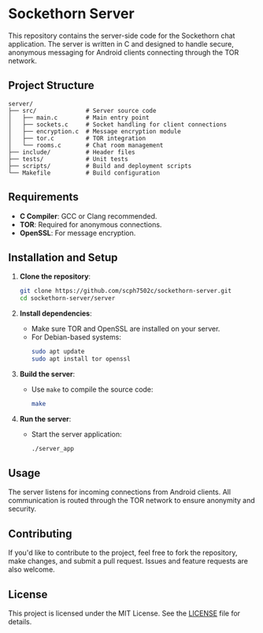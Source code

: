 # Sockethorn Server

This repository contains the server-side code for the Sockethorn chat application. The server is written in C and designed to handle secure, anonymous messaging for Android clients connecting through the TOR network.

## Project Structure

```
server/
├── src/              # Server source code
│   ├── main.c        # Main entry point
│   ├── sockets.c     # Socket handling for client connections
│   ├── encryption.c  # Message encryption module
│   ├── tor.c         # TOR integration
│   └── rooms.c       # Chat room management
├── include/          # Header files
├── tests/            # Unit tests
├── scripts/          # Build and deployment scripts
└── Makefile          # Build configuration
```

## Requirements

- **C Compiler**: GCC or Clang recommended.
- **TOR**: Required for anonymous connections.
- **OpenSSL**: For message encryption.

## Installation and Setup

1. **Clone the repository**:
   ```bash
   git clone https://github.com/scph7502c/sockethorn-server.git
   cd sockethorn-server/server
   ```

2. **Install dependencies**:
   - Make sure TOR and OpenSSL are installed on your server.
   - For Debian-based systems:
     ```bash
     sudo apt update
     sudo apt install tor openssl
     ```

3. **Build the server**:
   - Use `make` to compile the source code:
     ```bash
     make
     ```

4. **Run the server**:
   - Start the server application:
     ```bash
     ./server_app
     ```

## Usage

The server listens for incoming connections from Android clients. All communication is routed through the TOR network to ensure anonymity and security.

## Contributing

If you'd like to contribute to the project, feel free to fork the repository, make changes, and submit a pull request. Issues and feature requests are also welcome.

## License

This project is licensed under the MIT License. See the [LICENSE](LICENSE) file for details.
